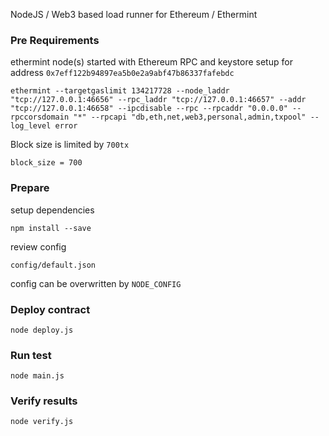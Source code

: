 NodeJS / Web3 based load runner for Ethereum / Ethermint

### Pre Requirements
ethermint node(s) started with Ethereum RPC and keystore setup for address `0x7eff122b94897ea5b0e2a9abf47b86337fafebdc`
```
ethermint --targetgaslimit ‭134217728‬ --node_laddr "tcp://127.0.0.1:46656" --rpc_laddr "tcp://127.0.0.1:46657" --addr "tcp://127.0.0.1:46658" --ipcdisable --rpc --rpcaddr "0.0.0.0" --rpccorsdomain "*" --rpcapi "db,eth,net,web3,personal,admin,txpool" --log_level error
```

Block size is limited by `700tx`
```
block_size = 700
```

### Prepare

setup dependencies
```
npm install --save
```

review config
```
config/default.json
```

config can be overwritten by `NODE_CONFIG` 


### Deploy contract
```
node deploy.js
```

### Run test
```
node main.js
```

### Verify results
```
node verify.js
```
